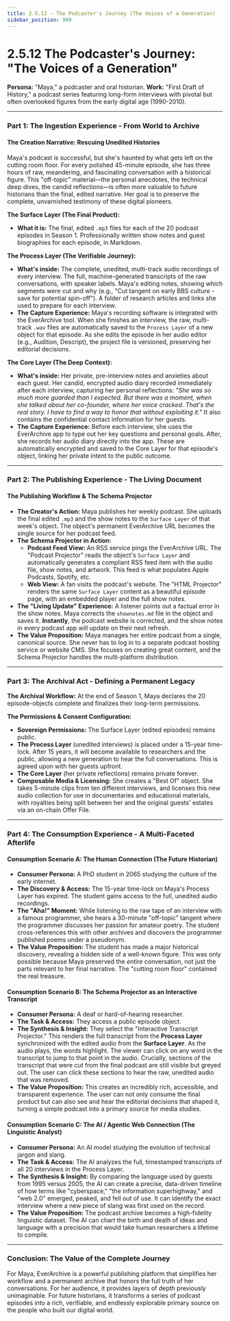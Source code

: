```yaml
---
title: 2.5.12 - The Podcaster's Journey (The Voices of a Generation)
sidebar_position: 999
---
```


# 2.5.12 The Podcaster's Journey: "The Voices of a Generation"

**Persona:** "Maya," a podcaster and oral historian.
**Work:** "First Draft of History," a podcast series featuring long-form interviews with pivotal but often overlooked figures from the early digital age (1990-2010).

---

### **Part 1: The Ingestion Experience - From World to Archive**

#### **The Creation Narrative: Rescuing Unedited Histories**
Maya's podcast is successful, but she's haunted by what gets left on the cutting room floor. For every polished 45-minute episode, she has three hours of raw, meandering, and fascinating conversation with a historical figure. This "off-topic" material—the personal anecdotes, the technical deep dives, the candid reflections—is often more valuable to future historians than the final, edited narrative. Her goal is to preserve the complete, unvarnished testimony of these digital pioneers.

**The Surface Layer (The Final Product):**
*   **What it is:** The final, edited `.mp3` files for each of the 20 podcast episodes in Season 1. Professionally written show notes and guest biographies for each episode, in Markdown.

**The Process Layer (The Verifiable Journey):**
*   **What's inside:** The complete, unedited, multi-track audio recordings of every interview. The full, machine-generated transcripts of the raw conversations, with speaker labels. Maya's editing notes, showing which segments were cut and why (e.g., "Cut tangent on early BBS culture - save for potential spin-off"). A folder of research articles and links she used to prepare for each interview.
*   **The Capture Experience:** Maya's recording software is integrated with the EverArchive tool. When she finishes an interview, the raw, multi-track `.wav` files are automatically saved to the `Process Layer` of a new object for that episode. As she edits the episode in her audio editor (e.g., Audition, Descript), the project file is versioned, preserving her editorial decisions.

**The Core Layer (The Deep Context):**
*   **What's inside:** Her private, pre-interview notes and anxieties about each guest. Her candid, encrypted audio diary recorded immediately after each interview, capturing her personal reflections: *"She was so much more guarded than I expected. But there was a moment, when she talked about her co-founder, where her voice cracked. That's the real story. I have to find a way to honor that without exploiting it."* It also contains the confidential contact information for her guests.
*   **The Capture Experience:** Before each interview, she uses the EverArchive app to type out her key questions and personal goals. After, she records her audio diary directly into the app. These are automatically encrypted and saved to the Core Layer for that episode's object, linking her private intent to the public outcome.

---

### **Part 2: The Publishing Experience - The Living Document**

#### **The Publishing Workflow & The Schema Projector**
*   **The Creator's Action:** Maya publishes her weekly podcast. She uploads the final edited `.mp3` and the show notes to the `Surface Layer` of that week's object. The object's permanent EverArchive URL becomes the single source for her podcast feed.
*   **The Schema Projector in Action:**
    *   **Podcast Feed View:** An RSS service pings the EverArchive URL. The "Podcast Projector" reads the object's `Surface Layer` and automatically generates a compliant RSS feed item with the audio file, show notes, and artwork. This feed is what populates Apple Podcasts, Spotify, etc.
    *   **Web View:** A fan visits the podcast's website. The "HTML Projector" renders the same `Surface Layer` content as a beautiful episode page, with an embedded player and the full show notes.
*   **The "Living Update" Experience:** A listener points out a factual error in the show notes. Maya corrects the `shownotes.md` file in the object and saves it. **Instantly**, the podcast website is corrected, and the show notes in every podcast app will update on their next refresh.
*   **The Value Proposition:** Maya manages her entire podcast from a single, canonical source. She never has to log in to a separate podcast hosting service or website CMS. She focuses on creating great content, and the Schema Projector handles the multi-platform distribution.

---

### **Part 3: The Archival Act - Defining a Permanent Legacy**

**The Archival Workflow:**
At the end of Season 1, Maya declares the 20 episode-objects complete and finalizes their long-term permissions.

**The Permissions & Consent Configuration:**
*   **Sovereign Permissions:** The Surface Layer (edited episodes) remains public.
*   **The Process Layer** (unedited interviews) is placed under a 15-year time-lock. After 15 years, it will become available to researchers and the public, allowing a new generation to hear the full conversations. This is agreed upon with her guests upfront.
*   **The Core Layer** (her private reflections) remains private forever.
*   **Composable Media & Licensing:** She creates a "Best Of" object. She takes 5-minute clips from ten different interviews, and licenses this new audio collection for use in documentaries and educational materials, with royalties being split between her and the original guests' estates via an on-chain Offer File.

---

### **Part 4: The Consumption Experience - A Multi-Faceted Afterlife**

#### **Consumption Scenario A: The Human Connection (The Future Historian)**
*   **Consumer Persona:** A PhD student in 2065 studying the culture of the early internet.
*   **The Discovery & Access:** The 15-year time-lock on Maya's Process Layer has expired. The student gains access to the full, unedited audio recordings.
*   **The "Aha!" Moment:** While listening to the raw tape of an interview with a famous programmer, she hears a 30-minute "off-topic" tangent where the programmer discusses her passion for amateur poetry. The student cross-references this with other archives and discovers the programmer published poems under a pseudonym.
*   **The Value Proposition:** The student has made a major historical discovery, revealing a hidden side of a well-known figure. This was only possible because Maya preserved the *entire* conversation, not just the parts relevant to her final narrative. The "cutting room floor" contained the real treasure.

#### **Consumption Scenario B: The Schema Projector as an Interactive Transcript**
*   **Consumer Persona:** A deaf or hard-of-hearing researcher.
*   **The Task & Access:** They access a public episode object.
*   **The Synthesis & Insight:** They select the "Interactive Transcript Projector." This renders the full transcript from the **Process Layer** synchronized with the edited audio from the **Surface Layer**. As the audio plays, the words highlight. The viewer can click on any word in the transcript to jump to that point in the audio. Crucially, sections of the transcript that were *cut* from the final podcast are still visible but greyed out. The user can click these sections to hear the raw, unedited audio that was removed.
*   **The Value Proposition:** This creates an incredibly rich, accessible, and transparent experience. The user can not only consume the final product but can also see and hear the editorial decisions that shaped it, turning a simple podcast into a primary source for media studies.

#### **Consumption Scenario C: The AI / Agentic Web Connection (The Linguistic Analyst)**
*   **Consumer Persona:** An AI model studying the evolution of technical jargon and slang.
*   **The Task & Access:** The AI analyzes the full, timestamped transcripts of all 20 interviews in the Process Layer.
*   **The Synthesis & Insight:** By comparing the language used by guests from 1995 versus 2005, the AI can create a precise, data-driven timeline of how terms like "cyberspace," "the information superhighway," and "web 2.0" emerged, peaked, and fell out of use. It can identify the exact interview where a new piece of slang was first used on the record.
*   **The Value Proposition:** The podcast archive becomes a high-fidelity linguistic dataset. The AI can chart the birth and death of ideas and language with a precision that would take human researchers a lifetime to compile.

---

### **Conclusion: The Value of the Complete Journey**
For Maya, EverArchive is a powerful publishing platform that simplifies her workflow and a permanent archive that honors the full truth of her conversations. For her audience, it provides layers of depth previously unimaginable. For future historians, it transforms a series of podcast episodes into a rich, verifiable, and endlessly explorable primary source on the people who built our digital world.